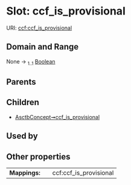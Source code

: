 
# Slot: ccf_is_provisional



URI: [ccf:ccf_is_provisional](http://purl.org/ccf/ccf_is_provisional)


## Domain and Range

None &#8594;  <sub>1..1</sub> [Boolean](types/Boolean.md)

## Parents


## Children

 *  [AsctbConcept➞ccf_is_provisional](AsctbConcept_ccf_is_provisional.md)

## Used by


## Other properties

|  |  |  |
| --- | --- | --- |
| **Mappings:** | | ccf:ccf_is_provisional |